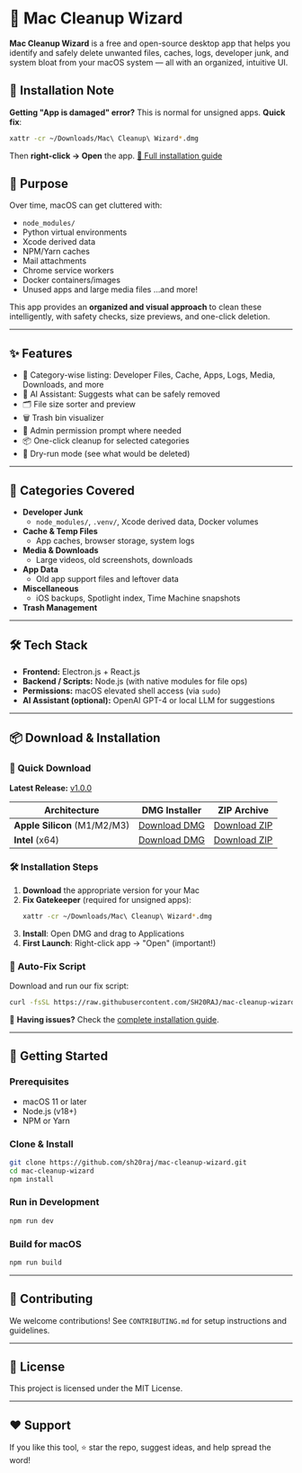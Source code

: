 # 🧹 Mac Cleanup Wizard

**Mac Cleanup Wizard** is a free and open-source desktop app that helps you identify and safely delete unwanted files, caches, logs, developer junk, and system bloat from your macOS system — all with an organized, intuitive UI.

## 🚨 Installation Note

**Getting "App is damaged" error?** This is normal for unsigned apps. **Quick fix**:

```bash
xattr -cr ~/Downloads/Mac\ Cleanup\ Wizard*.dmg
```

Then **right-click → Open** the app. [📖 Full installation guide](INSTALLATION.md)

## 🎯 Purpose

Over time, macOS can get cluttered with:
- `node_modules/`
- Python virtual environments
- Xcode derived data
- NPM/Yarn caches
- Mail attachments
- Chrome service workers
- Docker containers/images
- Unused apps and large media files
...and more!

This app provides an **organized and visual approach** to clean these intelligently, with safety checks, size previews, and one-click deletion.

---

## ✨ Features

- 📁 Category-wise listing: Developer Files, Cache, Apps, Logs, Media, Downloads, and more
- 🧠 AI Assistant: Suggests what can be safely removed
- 🗂 File size sorter and preview
- 🗑 Trash bin visualizer
- 🔐 Admin permission prompt where needed
- 📦 One-click cleanup for selected categories
- 🧪 Dry-run mode (see what would be deleted)

---

## 📁 Categories Covered

- **Developer Junk**
  - `node_modules/`, `.venv/`, Xcode derived data, Docker volumes
- **Cache & Temp Files**
  - App caches, browser storage, system logs
- **Media & Downloads**
  - Large videos, old screenshots, downloads
- **App Data**
  - Old app support files and leftover data
- **Miscellaneous**
  - iOS backups, Spotlight index, Time Machine snapshots
- **Trash Management**

---

## 🛠️ Tech Stack

- **Frontend:** Electron.js + React.js
- **Backend / Scripts:** Node.js (with native modules for file ops)
- **Permissions:** macOS elevated shell access (via `sudo`)
- **AI Assistant (optional):** OpenAI GPT-4 or local LLM for suggestions

---

## 📦 Download & Installation

### 🎯 Quick Download

**Latest Release:** [v1.0.0](https://github.com/SH20RAJ/mac-cleanup-wizard/releases/tag/v1.0.0)

| Architecture | DMG Installer | ZIP Archive |
|-------------|---------------|-------------|
| **Apple Silicon** (M1/M2/M3) | [Download DMG](https://github.com/SH20RAJ/mac-cleanup-wizard/releases/download/v1.0.0/Mac.Cleanup.Wizard-1.0.0-arm64.dmg) | [Download ZIP](https://github.com/SH20RAJ/mac-cleanup-wizard/releases/download/v1.0.0/Mac.Cleanup.Wizard-1.0.0-arm64-mac.zip) |
| **Intel** (x64) | [Download DMG](https://github.com/SH20RAJ/mac-cleanup-wizard/releases/download/v1.0.0/Mac.Cleanup.Wizard-1.0.0.dmg) | [Download ZIP](https://github.com/SH20RAJ/mac-cleanup-wizard/releases/download/v1.0.0/Mac.Cleanup.Wizard-1.0.0-mac.zip) |

### 🛠️ Installation Steps

1. **Download** the appropriate version for your Mac
2. **Fix Gatekeeper** (required for unsigned apps):
   ```bash
   xattr -cr ~/Downloads/Mac\ Cleanup\ Wizard*.dmg
   ```
3. **Install**: Open DMG and drag to Applications
4. **First Launch**: Right-click app → "Open" (important!)

### 🔧 Auto-Fix Script

Download and run our fix script:
```bash
curl -fsSL https://raw.githubusercontent.com/SH20RAJ/mac-cleanup-wizard/main/fix-gatekeeper.sh | bash
```

📖 **Having issues?** Check the [complete installation guide](INSTALLATION.md).

---

## 🚀 Getting Started

### Prerequisites

- macOS 11 or later
- Node.js (v18+)
- NPM or Yarn

### Clone & Install

```bash
git clone https://github.com/sh20raj/mac-cleanup-wizard.git
cd mac-cleanup-wizard
npm install
````

### Run in Development

```bash
npm run dev
```

### Build for macOS

```bash
npm run build
```

---

## 🙌 Contributing

We welcome contributions! See `CONTRIBUTING.md` for setup instructions and guidelines.

---

## 📜 License

This project is licensed under the MIT License.

---

## ❤️ Support

If you like this tool, ⭐ star the repo, suggest ideas, and help spread the word!
